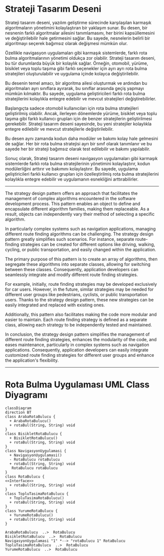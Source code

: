 # Strateji Tasarım Deseni

Strateji tasarım deseni, yazılım geliştirme sürecinde karşılaşılan karmaşık algoritmaların yönetimini kolaylaştıran bir yaklaşım sunar. Bu desen, bir nesnenin farklı algoritmalar ailesini tanımlamasını, her birini kapsüllemesini ve değiştirilebilir hale getirmesini sağlar. Bu sayede, nesnelerin belirli bir algoritmayı seçerek bağımsız olarak değişmesi mümkün olur.

Özellikle navigasyon uygulamaları gibi karmaşık sistemlerde, farklı rota bulma algoritmalarının yönetimi oldukça zor olabilir. Strateji tasarım deseni, bu tür durumlarda büyük bir kolaylık sağlar. Örneğin, otomobil, yürüme, bisiklet veya toplu taşıma gibi farklı seçenekler için ayrı ayrı rota bulma stratejileri oluşturulabilir ve uygulama içinde kolayca değiştirilebilir.

Bu desenin temel amacı, bir algoritma ailesi oluşturmak ve ardından bu algoritmaları ayrı sınıflara ayırarak, bu sınıflar arasında geçiş yapmayı mümkün kılmaktır. Bu sayede, uygulama geliştiricileri farklı rota bulma stratejilerini kolaylıkla entegre edebilir ve mevcut stratejileri değiştirebilirler.

Başlangıçta sadece otomobil kullanıcıları için rota bulma stratejileri geliştirilmiş olabilir. Ancak, ilerleyen dönemlerde yürüme, bisiklet veya toplu taşıma gibi farklı kullanıcı grupları için de benzer stratejilerin geliştirilmesi gerekebilir. Strateji tasarım deseni sayesinde, bu yeni stratejiler kolaylıkla entegre edilebilir ve mevcut stratejilerle değiştirilebilir.

Bu desen aynı zamanda kodun daha modüler ve bakımı kolay hale gelmesini de sağlar. Her bir rota bulma stratejisi ayrı bir sınıf olarak tanımlanır ve bu sayede her bir strateji bağımsız olarak test edilebilir ve bakımı yapılabilir.

Sonuç olarak, Strateji tasarım deseni navigasyon uygulamaları gibi karmaşık sistemlerde farklı rota bulma stratejilerinin yönetimini kolaylaştırır, kodun modülerliğini arttırır ve bakımını kolaylaştırır. Bu sayede, uygulama geliştiricileri farklı kullanıcı grupları için özelleştirilmiş rota bulma stratejilerini kolaylıkla entegre edebilir ve uygulamanın esnekliğini arttırabilirler.


---

The strategy design pattern offers an approach that facilitates the management of complex algorithms encountered in the software development process. This pattern enables an object to define and encapsulate different algorithm families, making them replaceable. As a result, objects can independently vary their method of selecting a specific algorithm.

In particularly complex systems such as navigation applications, managing different route finding algorithms can be challenging. The strategy design pattern greatly simplifies such scenarios. For instance, separate route-finding strategies can be created for different options like driving, walking, cycling, or public transportation, and easily changed within the application.

The primary purpose of this pattern is to create an array of algorithms, then segregate these algorithms into separate classes, allowing for switching between these classes. Consequently, application developers can seamlessly integrate and modify different route finding strategies.

For example, initially, route finding strategies may be developed exclusively for car users. However, in the future, similar strategies may be needed for different user groups like pedestrians, cyclists, or public transportation users. Thanks to the strategy design pattern, these new strategies can be easily integrated and replaced with existing ones.

Additionally, this pattern also facilitates making the code more modular and easier to maintain. Each route finding strategy is defined as a separate class, allowing each strategy to be independently tested and maintained.

In conclusion, the strategy design pattern simplifies the management of different route finding strategies, enhances the modularity of the code, and eases maintenance, particularly in complex systems such as navigation applications. Consequently, application developers can easily integrate customized route finding strategies for different user groups and enhance the application's flexibility.

---

# Rota Bulma Uygulaması UML Class Diyagramı

```mermaid
classDiagram
direction BT
class ArabaRotaBulucu {
  + ArabaRotaBulucu() 
  + rotaBul(String, String) void
}
class BisikletRotaBulucu {
  + BisikletRotaBulucu() 
  + rotaBul(String, String) void
}
class NavigasyonUygulamasi {
  + NavigasyonUygulamasi() 
  - RotaBulucu rotaBulucu
  + rotaBul(String, String) void
   RotaBulucu rotaBulucu
}
class RotaBulucu {
<<Interface>>
  + rotaBul(String, String) void
}
class TopluTasimaRotaBulucu {
  + TopluTasimaRotaBulucu() 
  + rotaBul(String, String) void
}
class YurumeRotaBulucu {
  + YurumeRotaBulucu() 
  + rotaBul(String, String) void
}

ArabaRotaBulucu  ..>  RotaBulucu 
BisikletRotaBulucu  ..>  RotaBulucu 
NavigasyonUygulamasi "1" *--> "rotaBulucu 1" RotaBulucu 
TopluTasimaRotaBulucu  ..>  RotaBulucu 
YurumeRotaBulucu  ..>  RotaBulucu 
```